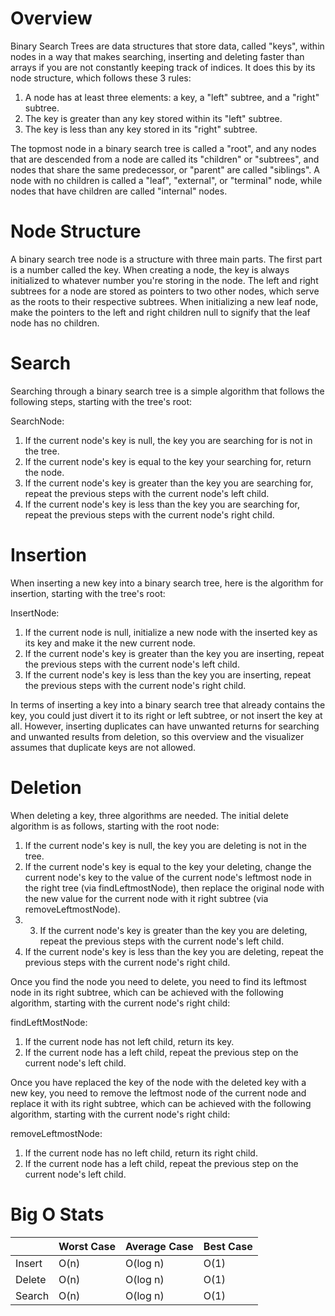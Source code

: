 # Overview

Binary Search Trees are data structures that store data, called "keys", within nodes in a way that makes searching, inserting and deleting faster than arrays if you are not constantly keeping track of indices. It does this by its node structure, which follows these 3 rules:

1. A node has at least three elements: a key, a "left" subtree, and a "right" subtree.
2. The key is greater than any key stored within its "left" subtree.
3. The key is less than any key stored in its "right" subtree.

The topmost node in a binary search tree is called a "root", and any nodes that are descended from a node are called its "children" or "subtrees", and nodes that share the same predecessor, or "parent" are called "siblings". A node with no children is called a "leaf", "external", or "terminal" node, while nodes that have children are called "internal" nodes.

# Node Structure

A binary search tree node is a structure with three main parts. The first part is a number called the key. When creating a node, the key is always initialized to whatever number you're storing in the node. The left and right subtrees for a node are stored as pointers to two other nodes, which serve as the roots to their respective subtrees. When initializing a new leaf node, make the pointers to the left and right children null to signify that the leaf node has no children.

# Search

Searching through a binary search tree is a simple algorithm that follows the following steps, starting with the tree's root:

SearchNode:
1. If the current node's key is null, the key you are searching for is not in the tree.
2. If the current node's key is equal to the key your searching for, return the node.
3. If the current node's key is greater than the key you are searching for, repeat the previous steps with the current node's left child.
4. If the current node's key is less than the key you are searching for, repeat the previous steps with the current node's right child.

# Insertion

When inserting a new key into a binary search tree, here is the algorithm for insertion, starting with the tree's root:

InsertNode:
1. If the current node is null, initialize a new node with the inserted key as its key and make it the new current node.
2. If the current node's key is greater than the key you are inserting, repeat the previous steps with the current node's left child.
3. If the current node's key is less than the key you are inserting, repeat the previous steps with the current node's right child.

In terms of inserting a key into a binary search tree that already contains the key, you could just divert it to its right or left subtree, or not insert the key at all. However, inserting duplicates can have unwanted returns for searching and unwanted results from deletion, so this overview and the visualizer assumes that duplicate keys are not allowed.

# Deletion

When deleting a key, three algorithms are needed. The initial delete algorithm is as follows, starting with the root node:

1. If the current node's key is null, the key you are deleting is not in the tree.
2. If the current node's key is equal to the key your deleting, change the current node's key to the value of the current node's leftmost node in the right tree (via findLeftmostNode), then replace the original node with the new value for the current node with it right subtree (via removeLeftmostNode).
3. 3. If the current node's key is greater than the key you are deleting, repeat the previous steps with the current node's left child.
4. If the current node's key is less than the key you are deleting, repeat the previous steps with the current node's right child.

Once you find the node you need to delete, you need to find its leftmost node in its right subtree, which can be achieved with the following algorithm, starting with the current node's right child:

findLeftMostNode:
1. If the current node has not left child, return its key.
2. If the current node has a left child, repeat the previous step on the current node's left child.

Once you have replaced the key of the node with the deleted key with a new key, you need to remove the leftmost node of the current node and replace it with its right subtree, which can be achieved with the following algorithm, starting with the current node's right child:

removeLeftmostNode:
1. If the current node has no left child, return its right child.
2. If the current node has a left child, repeat the previous step on the current node's left child.

# Big O Stats

|        | Worst Case | Average Case | Best Case |
| ------ | ---------- | ------------ | --------- |
| Insert | O(n)       | O(log n)     | O(1)      |
| Delete | O(n)       | O(log n)     | O(1)      |
| Search | O(n)       | O(log n)     | O(1)      |
